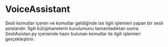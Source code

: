 # VoiceAssistant
Sesli komutlar içeren ve komutlar geldiğinde ise ilgili işlemleri yapan bir sesli asistandır.
İlgili kütüphanelerin kurulumunu tamamladıktan sonra SesliAsistan.py içerisinde hazır bulunan komutlar ile ilgili işlemleri gerçekleştirin.
